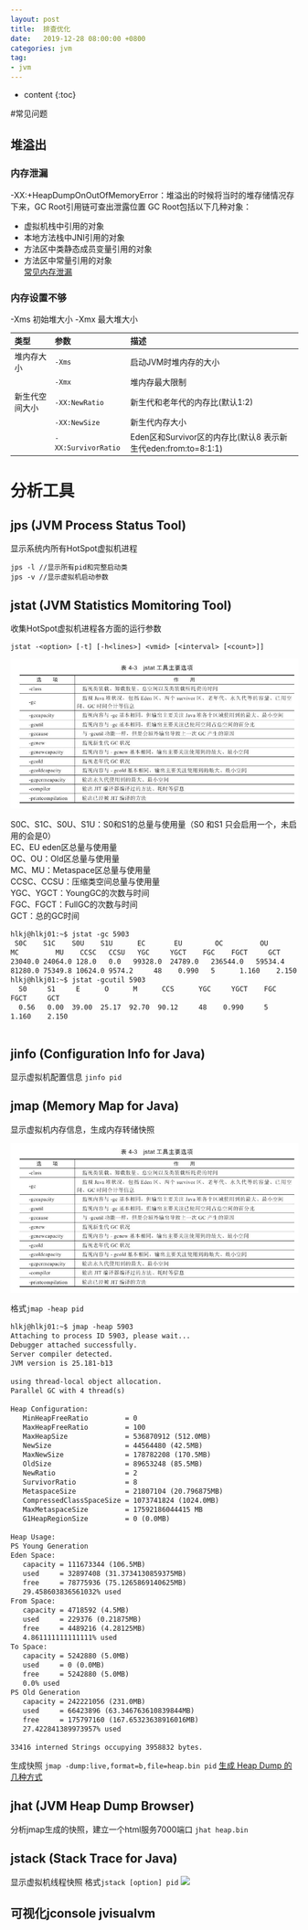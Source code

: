 ```yaml
---
layout: post
title:  排查优化
date:   2019-12-28 08:00:00 +0800
categories: jvm
tag:
- jvm
---
```

* content
{:toc}

#常见问题
## 堆溢出
### 内存泄漏
-XX:+HeapDumpOnOutOfMemoryError：堆溢出的时候将当时的堆存储情况存下来，GC Root引用链可查出泄露位置
GC Root包括以下几种对象：   
* 虚拟机栈中引用的对象   
* 本地方法栈中JNI引用的对象   
* 方法区中类静态成员变量引用的对象   
* 方法区中常量引用的对象   
[常见内存泄漏](https://www.javazhiyin.com/26071.html)

### 内存设置不够
-Xms 初始堆大小 -Xmx 最大堆大小

|**类型**|**参数**|**描述**|
|:----|:----|:----|
|堆内存大小|`-Xms`|启动JVM时堆内存的大小|
| |`-Xmx`|堆内存最大限制|
|新生代空间大小|`-XX:NewRatio`|新生代和老年代的内存比(默认1:2)|
| |`-XX:NewSize`|新生代内存大小|
| |`-XX:SurvivorRatio`|Eden区和Survivor区的内存比(默认8 表示新生代eden:from:to=8:1:1)|

# 分析工具
## jps (JVM Process Status Tool)
显示系统内所有HotSpot虚拟机进程
```
jps -l //显示所有pid和完整启动类
jps -v //显示虚拟机启动参数
```

## jstat (JVM Statistics Momitoring Tool)
收集HotSpot虚拟机进程各方面的运行参数

```
jstat -<option> [-t] [-h<lines>] <vmid> [<interval> [<count>]]
```

![](/styles/images/java/jstat.png)

S0C、S1C、S0U、S1U：S0和S1的总量与使用量（S0 和S1 只会启用一个，未启用的会是0）   
EC、EU eden区总量与使用量   
OC、OU：Old区总量与使用量   
MC、MU：Metaspace区总量与使用量   
CCSC、CCSU：压缩类空间总量与使用量   
YGC、YGCT：YoungGC的次数与时间   
FGC、FGCT：FullGC的次数与时间   
GCT：总的GC时间   
```
hlkj@hlkj01:~$ jstat -gc 5903
 S0C    S1C    S0U    S1U      EC       EU        OC         OU       MC         MU    CCSC   CCSU   YGC     YGCT    FGC    FGCT     GCT   
23040.0 24064.0 128.0   0.0   99328.0  24789.0   236544.0   59534.4   81280.0 75349.8 10624.0 9574.2     48    0.990   5      1.160    2.150
hlkj@hlkj01:~$ jstat -gcutil 5903
  S0     S1     E      O      M      CCS      YGC     YGCT    FGC    FGCT     GCT   
  0.56   0.00  39.00  25.17  92.70  90.12     48    0.990     5    1.160    2.150
    
```

## jinfo (Configuration Info for Java)
显示虚拟机配置信息
`jinfo pid`

## jmap (Memory Map for Java)
显示虚拟机内存信息，生成内存转储快照

![](/styles/images/java/jmap.png)

格式`jmap -heap pid`
```
hlkj@hlkj01:~$ jmap -heap 5903
Attaching to process ID 5903, please wait...
Debugger attached successfully.
Server compiler detected.
JVM version is 25.181-b13

using thread-local object allocation.
Parallel GC with 4 thread(s)

Heap Configuration:
   MinHeapFreeRatio         = 0
   MaxHeapFreeRatio         = 100
   MaxHeapSize              = 536870912 (512.0MB)
   NewSize                  = 44564480 (42.5MB)
   MaxNewSize               = 178782208 (170.5MB)
   OldSize                  = 89653248 (85.5MB)
   NewRatio                 = 2
   SurvivorRatio            = 8
   MetaspaceSize            = 21807104 (20.796875MB)
   CompressedClassSpaceSize = 1073741824 (1024.0MB)
   MaxMetaspaceSize         = 17592186044415 MB
   G1HeapRegionSize         = 0 (0.0MB)

Heap Usage:
PS Young Generation
Eden Space:
   capacity = 111673344 (106.5MB)
   used     = 32897408 (31.3734130859375MB)
   free     = 78775936 (75.1265869140625MB)
   29.458603836561032% used
From Space:
   capacity = 4718592 (4.5MB)
   used     = 229376 (0.21875MB)
   free     = 4489216 (4.28125MB)
   4.861111111111111% used
To Space:
   capacity = 5242880 (5.0MB)
   used     = 0 (0.0MB)
   free     = 5242880 (5.0MB)
   0.0% used
PS Old Generation
   capacity = 242221056 (231.0MB)
   used     = 66423896 (63.346763610839844MB)
   free     = 175797160 (167.65323638916016MB)
   27.422841389973957% used

33416 interned Strings occupying 3958832 bytes.
````

生成快照
`jmap -dump:live,format=b,file=heap.bin pid`
[生成 Heap Dump 的几种方式](https://blog.csdn.net/jijianshuai/article/details/79128033)

## jhat (JVM Heap Dump Browser)
分析jmap生成的快照，建立一个html服务7000端口
`jhat heap.bin`

## jstack (Stack Trace for Java)
显示虚拟机线程快照
格式`jstack [option] pid`
![](/styles/images/java/jstack.png)

## 可视化jconsole jvisualvm

